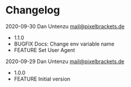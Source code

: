 # Changelog

2020-09-30 Dan Untenzu <mail@pixelbrackets.de>

  * 1.1.0
  * BUGFIX Docs: Change env variable name
  * FEATURE Set User Agent

2020-09-29 Dan Untenzu <mail@pixelbrackets.de>

  * 1.0.0
  * FEATURE Initial version
